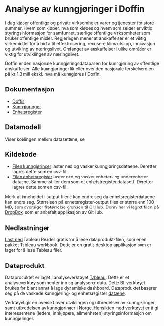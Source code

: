 # Analyse av kunngjøringer i Doffin 

I dag kjøper offentlige og private virksomheter varer og tjenester for store summer. Hvem som kjøper, hva som kjøpes og hvem som selger er viktig styringsinformasjon for samfunnet, særlige offentlige virksomheter 
som bruker offentlige midler. Regjeringen mener at anskaffelser er et viktig virkemiddel for å bidra til effektivisering, redusere klimautslipp, innovasjon og utvikling av næringslivet. Omfanget av anskaffelser i ulike områder er viktig for utviklingen av næringslivet. 

Doffin er den nasjonale kunngjøringsdatabasen for kunngjøring av offentlige anskaffelser. Alle kunngjøringer lik eller over den nasjonale terskelverdien på kr 1,3 mill ekskl. mva må kunngjøres i Doffin.

## Dokumentasjon

* [Doffin](https://doffin.no/)
* [Kunngjøringer](https://anskaffelser.no/anskaffelsesprosessen/anskaffelsesprosessen-steg-steg/konkurransegjennomforing/invitasjon-til-konkurranse/kunngjore-konkurranse-sende-invitasjon)
* [Enhetsregister](https://www.brreg.no/om-oss/registrene-vare/om-enhetsregisteret/)

## Datamodell

Viser koblingen mellom datasettene, se 

## Kildekode

* [Filen kunngjøringer](https://github.com/juppsi/kunngoringer-i-doffin/blob/main/src/kunngjoringer.py) laster ned og vasker kunngjøringsdataene. Deretter lagres dette som en csv-fil.
* [Filen enhetsregister](https://github.com/juppsi/kunngoringer-i-doffin/blob/main/src/enhetsregister.py) laster ned og vasker enheter- og underenheter dataene. Sammenstiller dem som et enhetstregister datasett. Deretter lagres dette som en csv-fil.

Merk at inneholdet i output filene kan endre seg da enhetsregisterdataene kan endre seg. Størrelsen på enhetsregister-output filen er større enn 100 MB, som oversiger filstørrelse grensen til GitHub. Derav har 
vi lagret filen på [DropBox](https://www.dropbox.com/scl/fo/u4swhs7pzhso6neuj9l6z/h?dl=0&rlkey=vnk4mp5i0sr72fngcs8rfnkko), som er anbefalt applikasjon av GitHub.

## Nedlastninger

[Last ned](https://www.tableau.com/products/reader) Tableau Reader gratis for å lese dataprodukt-filen, som er en pakket Tableau workbook. Dette er en gratis desktop applikasjon som er laget for 
å lese Tableau filer. 

## Dataprodukt

Dataproduktet er laget i analyseverktøyet [Tableau](https://www.tableau.com/why-tableau/what-is-tableau). Dette er et analyseverktøy som henter inn og analyserer data. Dette BI-verktøyet brukes for blant annet å lage dynamiske dashboard. Dataproduktet baserer seg på de vaskede kunngjøring- og enhetsregister [dataene](https://www.dropbox.com/scl/fo/u4swhs7pzhso6neuj9l6z/h?dl=0&rlkey=vnk4mp5i0sr72fngcs8rfnkko). 

Verktøyet gir en oversikt over utviklingen og utbredelsen av kunngjøringer, samt utbredelsen av kunngjøringer i Norge. Hensikten med verktøyet er å gi interessentene (ledere, innkjøpere, allmenheten) styringsinformasjon
om kunngjøringer.



